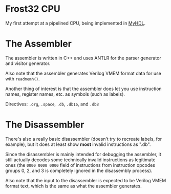 # Frost32 CPU
My first attempt at a pipelined CPU, being implemented in
[MyHDL](http://myhdl.org/).


# The Assembler
The assembler is written in C++ and uses ANTLR for the parser generator and
visitor generator.

Also note that the assembler generates Verilog VMEM format data for use
with ``readmemh()``.

Another thing of interest is that the assembler does let you use
instruction names, register names, etc. as symbols (such as labels).

Directives:  ``.org``, ``.space``, ``.db``, ``.db16``, and ``.db8``

# The Disassembler
There's also a really basic disassembler (doesn't try to recreate labels,
for example), but it does at least show **most** invalid instructions as
".db".

Since the disassembler is mainly intended for debugging the assembler, it
still actually decodes some technically invalid instructions as legitimate
ones (the ``0000 0000 0000`` field of instructions from instruction opcodes
groups 0, 2, and 3 is completely ignored in the disassembly process).

Also note that the input to the disassembler is expected to be Verilog VMEM
format text, which is the same as what the assembler generates.
